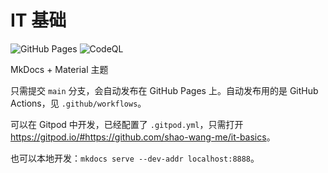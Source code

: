 # IT 基础

![GitHub Pages](https://github.com/shao-wang-me/it-basics/actions/workflows/gh_pages.yml/badge.svg)
![CodeQL](https://github.com/shao-wang-me/it-basics/actions/workflows/codeql-analysis.yml/badge.svg)

MkDocs + Material 主题

只需提交 `main` 分支，会自动发布在 GitHub Pages 上。自动发布用的是 GitHub Actions，见 `.github/workflows`。

可以在 Gitpod 中开发，已经配置了 `.gitpod.yml`，只需打开 <https://gitpod.io/#https://github.com/shao-wang-me/it-basics>。

也可以本地开发：`mkdocs serve --dev-addr localhost:8888`。

